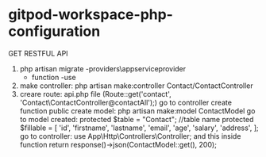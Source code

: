 # gitpod-workspace-php-configuration

GET RESTFUL API
1. php artisan migrate
    -providers\appserviceprovider
    - function
    -use
2. make controller: php artisan make:controller Contact/ContactController
3. creare route: api.php file (Route::get('contact', 'Contact\ContactController@contactAll');)
    go to controller create function public 
    create model: php artisan make:model ContactModel
    go to model created: 
    protected $table = "Contact"; //table name
    protected $fillable = [
        'id',
        'firstname',
        'lastname',
        'email',
        'age',
        'salary',
        'address',
    ];
    go to controller: use App\Http\Controllers\Controller;
     and this inside function  return response()->json(ContactModel::get(), 200);
